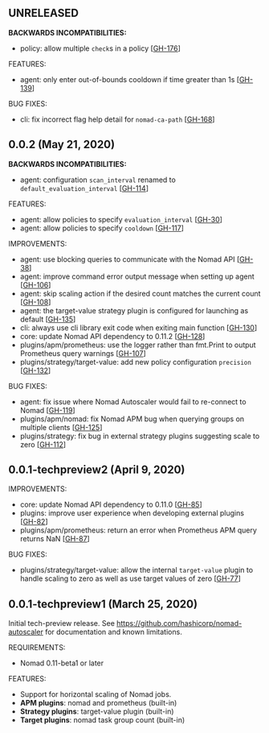 ## UNRELEASED

__BACKWARDS INCOMPATIBILITIES:__
 * policy: allow multiple `check`s in a policy [[GH-176](https://github.com/hashicorp/nomad-autoscaler/pull/176)]

FEATURES:
 * agent: only enter out-of-bounds cooldown if time greater than 1s [[GH-139](https://github.com/hashicorp/nomad-autoscaler/pull/139)]

BUG FIXES:
 * cli: fix incorrect flag help detail for `nomad-ca-path` [[GH-168](https://github.com/hashicorp/nomad-autoscaler/pull/168)]

## 0.0.2 (May 21, 2020)

__BACKWARDS INCOMPATIBILITIES:__
 * agent: configuration `scan_interval` renamed to `default_evaluation_interval` [[GH-114](https://github.com/hashicorp/nomad-autoscaler/pull/114)]

FEATURES:
 * agent: allow policies to specify `evaluation_interval` [[GH-30](https://github.com/hashicorp/nomad-autoscaler/pull/30)]
 * agent: allow policies to specify `cooldown` [[GH-117](https://github.com/hashicorp/nomad-autoscaler/pull/117)]

IMPROVEMENTS:
 * agent: use blocking queries to communicate with the Nomad API [[GH-38](https://github.com/hashicorp/nomad-autoscaler/issues/38)]
 * agent: improve command error output message when setting up agent [[GH-106](https://github.com/hashicorp/nomad-autoscaler/pull/106)]
 * agent: skip scaling action if the desired count matches the current count [[GH-108](https://github.com/hashicorp/nomad-autoscaler/pull/108)]
 * agent: the target-value strategy plugin is configured for launching as default [[GH-135](https://github.com/hashicorp/nomad-autoscaler/pull/135)]
 * cli: always use cli library exit code when exiting main function [[GH-130](https://github.com/hashicorp/nomad-autoscaler/pull/130)]
 * core: update Nomad API dependency to 0.11.2 [[GH-128](https://github.com/hashicorp/nomad-autoscaler/pull/128)]
 * plugins/apm/prometheus: use the logger rather than fmt.Print to output Prometheus query warnings [[GH-107](https://github.com/hashicorp/nomad-autoscaler/pull/107)]
 * plugins/strategy/target-value: add new policy configuration `precision` [[GH-132](https://github.com/hashicorp/nomad-autoscaler/issues/132)]

BUG FIXES:
 * agent: fix issue where Nomad Autoscaler would fail to re-connect to Nomad [[GH-119](https://github.com/hashicorp/nomad-autoscaler/issues/119)]
 * plugins/apm/nomad: fix Nomad APM bug when querying groups on multiple clients [[GH-125](https://github.com/hashicorp/nomad-autoscaler/pull/125)]
 * plugins/strategy: fix bug in external strategy plugins suggesting scale to zero [[GH-112](https://github.com/hashicorp/nomad-autoscaler/pull/122)]

## 0.0.1-techpreview2 (April 9, 2020)

IMPROVEMENTS:
 * core: update Nomad API dependency to 0.11.0 [[GH-85](https://github.com/hashicorp/nomad-autoscaler/pull/85)]
 * plugins: improve user experience when developing external plugins [[GH-82](https://github.com/hashicorp/nomad-autoscaler/pull/82)]
 * plugins/apm/prometheus: return an error when Prometheus APM query returns NaN [[GH-87](https://github.com/hashicorp/nomad-autoscaler/pull/87)]

BUG FIXES:
 * plugins/strategy/target-value: allow the internal `target-value` plugin to handle scaling to zero as well as use target values of zero [[GH-77](https://github.com/hashicorp/nomad-autoscaler/pull/77)]

## 0.0.1-techpreview1 (March 25, 2020)

Initial tech-preview release.
See https://github.com/hashicorp/nomad-autoscaler for documentation and known limitations.

REQUIREMENTS:
* Nomad 0.11-beta1 or later

FEATURES:
* Support for horizontal scaling of Nomad jobs.
* **APM plugins**: nomad and prometheus (built-in)
* **Strategy plugins**: target-value plugin (built-in)
* **Target plugins**: nomad task group count (built-in)
